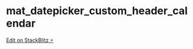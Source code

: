 # mat_datepicker_custom_header_calendar

[Edit on StackBlitz ⚡️](https://stackblitz.com/edit/7lcswc-p5sins)